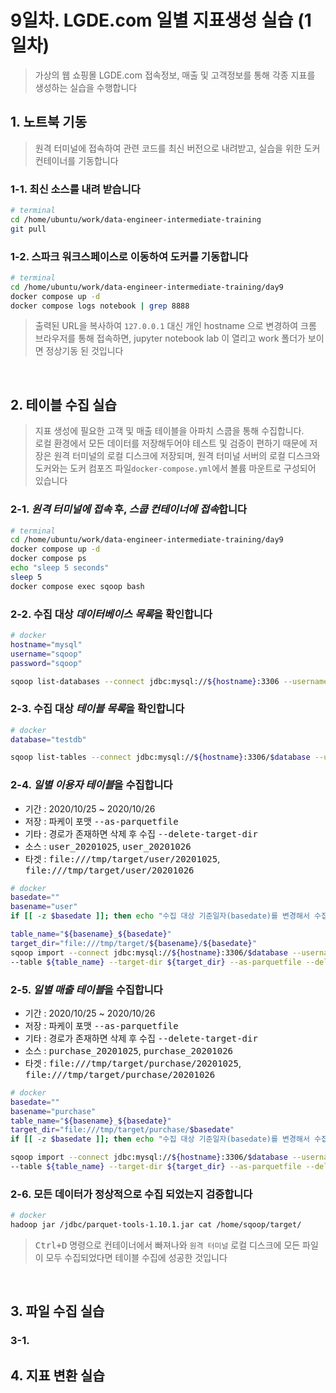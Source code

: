 # 9일차. LGDE.com 일별 지표생성 실습 (1일차)
> 가상의 웹 쇼핑몰 LGDE.com 접속정보, 매출 및 고객정보를 통해 각종 지표를 생성하는 실습을 수행합니다


## 1. 노트북 기동
> 원격 터미널에 접속하여 관련 코드를 최신 버전으로 내려받고, 실습을 위한 도커 컨테이너를 기동합니다

### 1-1. 최신 소스를 내려 받습니다
```bash
# terminal
cd /home/ubuntu/work/data-engineer-intermediate-training
git pull
```

### 1-2. 스파크 워크스페이스로 이동하여 도커를 기동합니다
```bash
# terminal
cd /home/ubuntu/work/data-engineer-intermediate-training/day9
docker compose up -d
docker compose logs notebook | grep 8888
```
> 출력된  URL을 복사하여 `127.0.0.1` 대신 개인 hostname 으로 변경하여 크롬 브라우저를 통해 접속하면, jupyter notebook lab 이 열리고 work 폴더가 보이면 정상기동 된 것입니다
<br>


## 2. 테이블 수집 실습
> 지표 생성에 필요한 고객 및 매출 테이블을 아파치 스쿱을 통해 수집합니다. <br>
로컬 환경에서 모든 데이터를 저장해두어야 테스트 및 검증이 편하기 때문에 저장은 원격 터미널의 로컬 디스크에 저장되며, 원격 터미널 서버의 로컬 디스크와 도커와는 도커 컴포즈 파일`docker-compose.yml`에서 볼륨 마운트로 구성되어 있습니다

### 2-1. *원격 터미널에 접속* 후, *스쿱 컨테이너에 접속*합니다
```bash
# terminal
cd /home/ubuntu/work/data-engineer-intermediate-training/day9
docker compose up -d
docker compose ps
echo "sleep 5 seconds"
sleep 5
docker compose exec sqoop bash
```

### 2-2. 수집 대상 *데이터베이스 목록*을 확인합니다
```bash
# docker
hostname="mysql"
username="sqoop"
password="sqoop"
```
```bash
sqoop list-databases --connect jdbc:mysql://${hostname}:3306 --username ${username} --password ${password}
```

### 2-3. 수집 대상 *테이블 목록*을 확인합니다
```bash
# docker
database="testdb"
```
```bash
sqoop list-tables --connect jdbc:mysql://${hostname}:3306/$database --username ${username} --password ${password}
```

### 2-4. *일별 이용자 테이블*을 수집합니다
* 기간 : 2020/10/25 ~ 2020/10/26
* 저장 : 파케이 포맷 <kbd>--as-parquetfile</kbd>
* 기타 : 경로가 존재하면 삭제 후 수집 <kbd>--delete-target-dir</kbd>
* 소스 : <kbd>user\_20201025</kbd>, <kbd>user\_20201026</kbd>
* 타겟 : <kbd>file:///tmp/target/user/20201025</kbd>, <kbd> file:///tmp/target/user/20201026</kbd>
```bash
# docker
basedate=""
basename="user"
if [[ -z $basedate ]]; then echo "수집 대상 기준일자(basedate)를 변경해서 수집해 주세요"; fi
```
```bash
table_name="${basename}_${basedate}"
target_dir="file:///tmp/target/${basename}/${basedate}"
sqoop import --connect jdbc:mysql://${hostname}:3306/$database --username ${username} --password ${password} \
--table ${table_name} --target-dir ${target_dir} --as-parquetfile --delete-target-dir	
```

### 2-5. *일별 매출 테이블*을 수집합니다
* 기간 : 2020/10/25 ~ 2020/10/26
* 저장 : 파케이 포맷 <kbd>--as-parquetfile</kbd>
* 기타 : 경로가 존재하면 삭제 후 수집 <kbd>--delete-target-dir</kbd>
* 소스 : <kbd>purchase\_20201025</kbd>, <kbd>purchase\_20201026</kbd>
* 타겟 : <kbd>file:///tmp/target/purchase/20201025</kbd>, <kbd> file:///tmp/target/purchase/20201026</kbd>
```bash
# docker
basedate=""
basename="purchase"
table_name="${basename}_${basedate}"
target_dir="file:///tmp/target/purchase/$basedate"
if [[ -z $basedate ]]; then echo "수집 대상 기준일자(basedate)를 변경해서 수집해 주세요"; fi
```
```bash
sqoop import --connect jdbc:mysql://${hostname}:3306/$database --username ${username} --password ${password} \
--table ${table_name} --target-dir ${target_dir} --as-parquetfile --delete-target-dir	
```

### 2-6. 모든 데이터가 정상적으로 수집 되었는지 검증합니다

```bash
# docker
hadoop jar /jdbc/parquet-tools-1.10.1.jar cat /home/sqoop/target/
```

> <kbd><samp>Ctrl</samp>+<samp>D</samp></kbd> 명령으로 컨테이너에서 빠져나와 `원격 터미널` 로컬 디스크에 모든 파일이 모두 수집되었다면 테이블 수집에 성공한 것입니다
<br>


## 3. 파일 수집 실습

### 3-1. 


## 4. 지표 변환 실습


